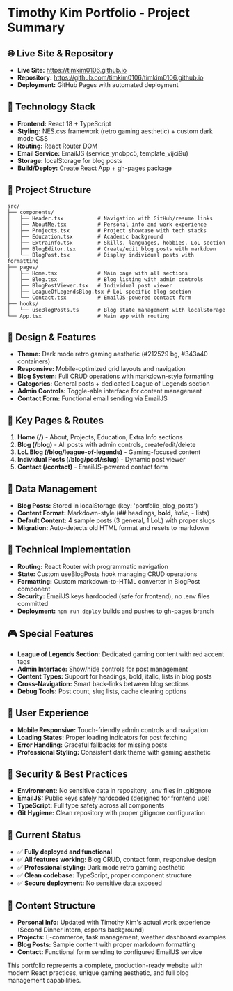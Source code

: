 # Timothy Kim Portfolio - Project Summary

## 🌐 Live Site & Repository
- **Live Site:** https://timkim0106.github.io
- **Repository:** https://github.com/timkim0106/timkim0106.github.io
- **Deployment:** GitHub Pages with automated deployment

## 🚀 Technology Stack
- **Frontend:** React 18 + TypeScript
- **Styling:** NES.css framework (retro gaming aesthetic) + custom dark mode CSS
- **Routing:** React Router DOM
- **Email Service:** EmailJS (service_ynobpc5, template_vijci9u)
- **Storage:** localStorage for blog posts
- **Build/Deploy:** Create React App + gh-pages package

## 📂 Project Structure
```
src/
├── components/
│   ├── Header.tsx           # Navigation with GitHub/resume links
│   ├── AboutMe.tsx          # Personal info and work experience
│   ├── Projects.tsx         # Project showcase with tech stacks
│   ├── Education.tsx        # Academic background
│   ├── ExtraInfo.tsx        # Skills, languages, hobbies, LoL section
│   ├── BlogEditor.tsx       # Create/edit blog posts with markdown
│   └── BlogPost.tsx         # Display individual posts with formatting
├── pages/
│   ├── Home.tsx             # Main page with all sections
│   ├── Blog.tsx             # Blog listing with admin controls
│   ├── BlogPostViewer.tsx   # Individual post viewer
│   ├── LeagueOfLegendsBlog.tsx # LoL-specific blog section
│   └── Contact.tsx          # EmailJS-powered contact form
├── hooks/
│   └── useBlogPosts.ts      # Blog state management with localStorage
└── App.tsx                  # Main app with routing
```

## 🎨 Design & Features
- **Theme:** Dark mode retro gaming aesthetic (#212529 bg, #343a40 containers)
- **Responsive:** Mobile-optimized grid layouts and navigation
- **Blog System:** Full CRUD operations with markdown-style formatting
- **Categories:** General posts + dedicated League of Legends section
- **Admin Controls:** Toggle-able interface for content management
- **Contact Form:** Functional email sending via EmailJS

## 📄 Key Pages & Routes
1. **Home (/)** - About, Projects, Education, Extra Info sections
2. **Blog (/blog)** - All posts with admin controls, create/edit/delete
3. **LoL Blog (/blog/league-of-legends)** - Gaming-focused content
4. **Individual Posts (/blog/post/:slug)** - Dynamic post viewer
5. **Contact (/contact)** - EmailJS-powered contact form

## 💾 Data Management
- **Blog Posts:** Stored in localStorage (key: 'portfolio_blog_posts')
- **Content Format:** Markdown-style (## headings, **bold**, *italic*, - lists)
- **Default Content:** 4 sample posts (3 general, 1 LoL) with proper slugs
- **Migration:** Auto-detects old HTML format and resets to markdown

## 🔧 Technical Implementation
- **Routing:** React Router with programmatic navigation
- **State:** Custom useBlogPosts hook managing CRUD operations
- **Formatting:** Custom markdown-to-HTML converter in BlogPost component
- **Security:** EmailJS keys hardcoded (safe for frontend), no .env files committed
- **Deployment:** `npm run deploy` builds and pushes to gh-pages branch

## 🎮 Special Features
- **League of Legends Section:** Dedicated gaming content with red accent tags
- **Admin Interface:** Show/hide controls for post management
- **Content Types:** Support for headings, bold, italic, lists in blog posts
- **Cross-Navigation:** Smart back-links between blog sections
- **Debug Tools:** Post count, slug lists, cache clearing options

## 📱 User Experience
- **Mobile Responsive:** Touch-friendly admin controls and navigation
- **Loading States:** Proper loading indicators for post fetching
- **Error Handling:** Graceful fallbacks for missing posts
- **Professional Styling:** Consistent dark theme with gaming aesthetic

## 🔐 Security & Best Practices
- **Environment:** No sensitive data in repository, .env files in .gitignore
- **EmailJS:** Public keys safely hardcoded (designed for frontend use)
- **TypeScript:** Full type safety across all components
- **Git Hygiene:** Clean repository with proper gitignore configuration

## 🎯 Current Status
- ✅ **Fully deployed and functional**
- ✅ **All features working:** Blog CRUD, contact form, responsive design
- ✅ **Professional styling:** Dark mode retro gaming aesthetic
- ✅ **Clean codebase:** TypeScript, proper component structure
- ✅ **Secure deployment:** No sensitive data exposed

## 📝 Content Structure
- **Personal Info:** Updated with Timothy Kim's actual work experience (Second Dinner intern, esports background)
- **Projects:** E-commerce, task management, weather dashboard examples
- **Blog Posts:** Sample content with proper markdown formatting
- **Contact:** Functional form sending to configured EmailJS service

This portfolio represents a complete, production-ready website with modern React practices, unique gaming aesthetic, and full blog management capabilities.